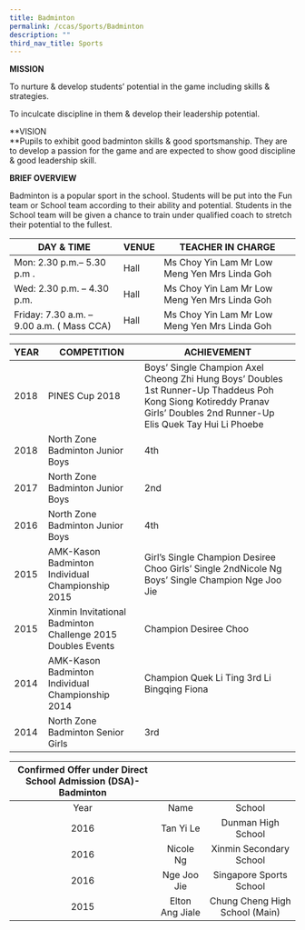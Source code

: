 ```yaml
---
title: Badminton
permalink: /ccas/Sports/Badminton
description: ""
third_nav_title: Sports
---
```

**MISSION**  

To nurture & develop students’ potential in the game including skills & strategies.

To inculcate discipline in them & develop their leadership potential.

**VISION  
**Pupils to exhibit good badminton skills & good sportsmanship. They are to develop a passion for the game and are expected to show good discipline & good leadership skill.

**BRIEF OVERVIEW**

Badminton is a popular sport in the school. Students will be put into the Fun team or School team according to their ability and potential. Students in the School team will be given a chance to train under qualified coach to stretch their potential to the fullest.

| DAY & TIME | VENUE | TEACHER IN CHARGE |
|---|---|---|
|   Mon: 2.30 p.m.– 5.30 p.m . | Hall |  Ms Choy Yin Lam Mr Low Meng Yen Mrs Linda Goh |
|   Wed: 2.30 p.m. – 4.30 p.m. | Hall | Ms Choy Yin Lam Mr Low Meng Yen Mrs Linda Goh  |
| Friday: 7.30 a.m. – 9.00 a.m. ( Mass CCA) | Hall | Ms Choy Yin Lam Mr Low Meng Yen Mrs Linda Goh |

| YEAR | COMPETITION | ACHIEVEMENT |
|---|---|---|
|  2018 |      PINES Cup 2018    | Boys’ Single Champion Axel Cheong Zhi Hung     Boys’ Doubles 1st Runner-Up  Thaddeus Poh Kong Siong  Kotireddy Pranav     Girls’ Doubles 2nd Runner-Up  Elis Quek  Tay Hui Li Phoebe |
|  2018 |  North Zone Badminton Junior Boys |  4th |
|  2017 |  North Zone Badminton Junior Boys |  2nd |
|  2016 |  North Zone Badminton Junior Boys |  4th |
|  2015 | AMK-Kason Badminton Individual Championship 2015  | Girl’s Single Champion Desiree Choo  Girls’ Single 2ndNicole Ng  Boys’ Single Champion Nge Joo Jie  |
|  2015 | Xinmin Invitational Badminton Challenge 2015 Doubles Events  | Champion  Desiree Choo  |
|  2014 | AMK-Kason Badminton Individual Championship 2014  | Champion  Quek Li Ting  3rd  Li Bingqing Fiona |
|  2014  | North Zone Badminton Senior Girls  | 3rd  |

| Confirmed Offer under Direct School Admission (DSA)- Badminton |  |  |
|:---:|:---:|:---:|
| Year | Name | School |
| 2016 | Tan Yi Le | Dunman High School |
| 2016 | Nicole Ng | Xinmin Secondary School |
| 2016 | Nge Joo Jie | Singapore Sports School |
| 2015 | Elton Ang Jiale | Chung Cheng High School (Main) |